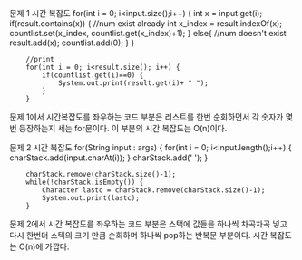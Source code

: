 문제 1 시간 복잡도
for(int i  = 0; i<input.size();i++)
		{
			int x = input.get(i);
			if(result.contains(x)) { //num exist already
				int x_index = result.indexOf(x);
				countlist.set(x_index, countlist.get(x_index)+1);
			}
			else{				 	//num doesn't exist
				result.add(x);
				countlist.add(0);
			}
		}
			
		//print
		for(int i = 0; i<result.size(); i++) {
			if(countlist.get(i)==0) {
				System.out.print(result.get(i)+ " ");
			}
		}
		
문제 1에서 시간복잡도를 좌우하는 코드 부분은 리스트를 한번 순회하면서 각 숫자가 몇번 등장하는지 세는 for문이다. 이 부분의 시간 복잡도는 O(n)이다. 


문제 2 시간 복잡도
for(String input : args) {
			for(int i = 0; i<input.length();i++) {
				charStack.add(input.charAt(i));
			}
			charStack.add(' ');
		}
		
		charStack.remove(charStack.size()-1);
		while(!charStack.isEmpty()) {
			Character lastc = charStack.remove(charStack.size()-1);
			System.out.print(lastc);
		}
		
문제 2에서 시간 복잡도를 좌우하는 코드 부분은 스택에 값들을 하나씩 차곡차곡 넣고 다시 한번더 스택의 크기 만큼 순회하며 하나씩 pop하는 반복문 부분이다. 시간 복잡도는 O(n)에 가깝다. 